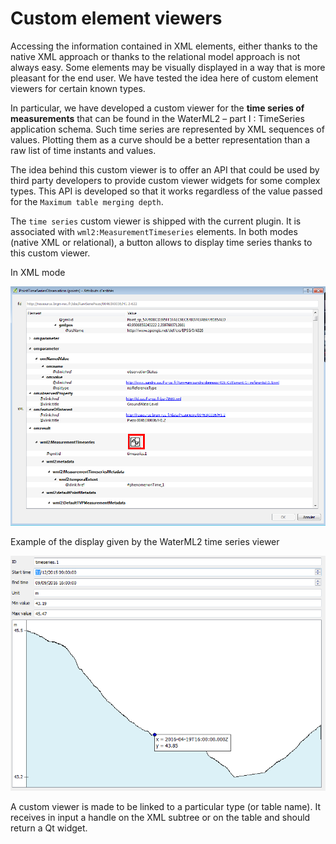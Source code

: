# Custom element viewers

Accessing the information contained in XML elements, either thanks to the native XML approach or thanks to the relational model approach is not always easy. Some elements may be visually displayed in a way that is more pleasant for the end user.
We have tested the idea here of custom element viewers for certain known types.

In particular, we have developed a custom viewer for the **time series of measurements** that can be found in the WaterML2 – part I : TimeSeries application schema. Such time series are represented by XML sequences of values. Plotting them as a curve should be a better representation than a raw list of time instants and values.

The idea behind this custom viewer is to offer an API that could be used by third party developers to provide custom viewer widgets for some complex types. This API is developed so that it works regardless of the value passed for the `Maximum table merging depth`.

The `time series` custom viewer is shipped with the current plugin. It is associated with `wml2:MeasurementTimeseries` elements. In both modes (native XML or relational), a button allows to display time series thanks to this custom viewer.

In XML mode

![Time series button in XML mode](../static/img/read-custom-timeseries.png)

Example of the display given by the WaterML2 time series viewer

![Time series view](../static/img/read-custom-timeseries-view.png)

A custom viewer is made to be linked to a particular type (or table name). It receives in input a handle on the XML subtree or on the table and should return a Qt widget.
